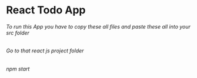 # React Todo App

###### To run this App you have to copy these all files and paste these all into your src folder
###### Go to that react js project folder
###### npm start


